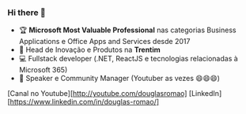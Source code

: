 ### Hi there 👋

- 🏆 **Microsoft Most Valuable Professional** nas categorias Business Applications e Office Apps and Services desde 2017
- 👔 Head de Inovação e Produtos na **Trentim**
- 💻 Fullstack developer (.NET, ReactJS e tecnologias relacionadas à Microsoft 365)
- 🎤 Speaker e Community Manager (Youtuber as vezes 😄😄😄)

[Canal no Youtube][http://youtube.com/douglasromao]
[LinkedIn][https://www.linkedin.com/in/douglas-romao/]



<!--
**douglasromao/douglasromao** is a ✨ _special_ ✨ repository because its `README.md` (this file) appears on your GitHub profile.

Here are some ideas to get you started:

- 🔭 I’m currently working on ...
- 🌱 I’m currently learning ...
- 👯 I’m looking to collaborate on ...
- 🤔 I’m looking for help with ...
- 💬 Ask me about ...
- 📫 How to reach me: ...
- 😄 Pronouns: ...
- ⚡ Fun fact: ...
-->
